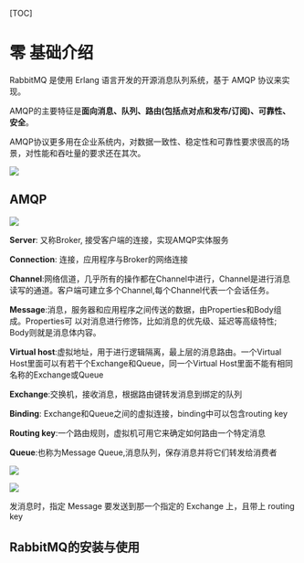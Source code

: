 [TOC]

# 零 基础介绍 

RabbitMQ 是使用 Erlang 语言开发的开源消息队列系统，基于 AMQP 协议来实现。

AMQP的主要特征是**面向消息、队列、路由(包括点对点和发布/订阅)、可靠性、安全**。

AMQP协议更多用在企业系统内，对数据一致性、稳定性和可靠性要求很高的场景，对性能和吞吐量的要求还在其次。

![](https://gitee.com/biepin/imgurl/raw/master/20201215135113.png)



## AMQP

![](https://gitee.com/biepin/imgurl/raw/master/20201215135649.png)

**Server**: 又称Broker, 接受客户端的连接，实现AMQP实体服务

**Connection**: 连接，应用程序与Broker的网络连接

**Channel**:网络信道，几乎所有的操作都在Channel中进行，Channel是进行消息读写的通道。客户端可建立多个Channel,每个Channel代表一个会话任务。

**Message**:消息，服务器和应用程序之间传送的数据，由Properties和Body组成。Properties可 以对消息进行修饰，比如消息的优先级、延迟等高级特性; Body则就是消息体内容。

**Virtual host**:虚拟地址，用于进行逻辑隔离，最上层的消息路由。一个Virtual Host里面可以有若干个Exchange和Queue，同一个Virtual Host里面不能有相同名称的Exchange或Queue

**Exchange**:交换机，接收消息，根据路由键转发消息到绑定的队列

**Binding**: Exchange和Queue之间的虚拟连接，binding中可以包含routing key

**Routing key**:一个路由规则，虚拟机可用它来确定如何路由一个特定消息

**Queue**:也称为Message Queue,消息队列，保存消息并将它们转发给消费者

![](https://gitee.com/biepin/imgurl/raw/master/20201215140723.png)

![](https://gitee.com/biepin/imgurl/raw/master/20201215140851.png)

发消息时，指定 Message 要发送到那一个指定的 Exchange 上，且带上 routing key 

## RabbitMQ的安装与使用

